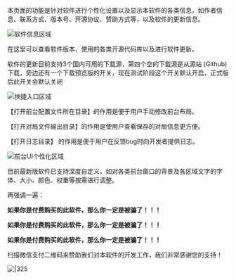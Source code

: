 本页面的功能是针对软件进行个性化设置以及显示本软件的各类信息，如作者信息、联系方式、版本号、开源协议、赞助方式等，以及软件的更新信息。

![](https://cdn.nlark.com/yuque/0/2025/png/53492004/1752717330320-ba7b313c-0641-437d-b3c1-669f07929c30.png "软件信息区域")

在这里可以查看软件版本、使用的各类开源代码库以及进行软件更新。

软件的更新目前支持3个国内可用的下载源，第四个空的下载源是从源站 (Github) 下载，旁边还有一个下载预览版的开关，现在测试阶段这个开关默认开启，正式版后此开关会默认关闭

![](https://cdn.nlark.com/yuque/0/2025/png/53492004/1752717365634-7f646a16-b48a-4835-aaf6-0c00b5d65ad7.png "快捷入口区域")

【打开前台配置文件所在目录】的作用是便于用户手动修改前台布局。

【打开对局文件输出目录】的作用是使用户查看保存的对局信息‍更方便。

【打开日志目录】 的作用是便于用户在反馈bug时向开发者提供日志。

![](https://cdn.nlark.com/yuque/0/2025/png/53492004/1752717484100-057f7734-b520-435a-9435-2c7894e42bd2.png "前台UI个性化区域")

目前最新版软件已支持深度自定义，如对各类前台窗口的背景及各区域文字的字体、大小、颜色、权重等按需进行调整。

再强调一遍：

**如果你是付费购买的此软件，那么你一定是被骗了！！！**

**如果你是付费购买的此软件，那么你一定是被骗了！！！**

**如果你是付费购买的此软件，那么你一定是被骗了！！！**

  

扫描微信支付二维码来赞助我们对本软件的开发工作，我们非常感谢您的支持！

![|325](https://cdn.nlark.com/yuque/0/2025/png/53492004/1752719402618-4fdf7049-f5e5-4e71-9fbb-dcf6ea325e38.png)